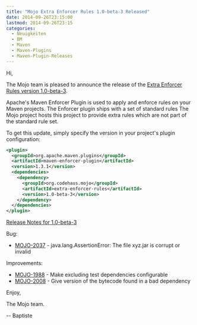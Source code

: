 ```yaml
---
title: "Mojo Extra Enforcer Rules 1.0-beta-3 Released"
date: 2014-09-26T23:15:00
lastmod: 2014-09-26T23:15
categories:
  - Neuigkeiten
  - BM
  - Maven
  - Maven-Plugins
  - Maven-Plugin-Releases
---
```

Hi, 

The Mojo team is pleased to announce the release of the 
[Extra Enforcer Rules version 1.0-beta-3](http://mojo.codehaus.org/extra-enforcer-rules/).

Apache's Maven Enforcer Plugin is used to apply and enforce rules on your 
Maven projects. 
The Enforcer plugin ships with a set of standard rules 
The Mojo project hosts this project to provide extra rules which are not 
part of the standard rule set. 


To get this update, simply specify the version in your project's plugin 
configuration: 

```xml
<plugin> 
  <groupId>org.apache.maven.plugins</groupId> 
  <artifactId>maven-enforcer-plugin</artifactId> 
  <version>1.3.1</version> 
  <dependencies> 
    <dependency> 
      <groupId>org.codehaus.mojo</groupId> 
      <artifactId>extra-enforcer-rules</artifactId> 
      <version>1.0-beta-3</version> 
    </dependency> 
  </dependencies> 
</plugin> 
```

[Release Notes for 1.0-beta-3](http://jira.codehaus.org/secure/ReleaseNote.jspa?projectId=11062&version=19724)

Bug:

 * [MOJO-2037](https://issues.apache.org/jira/browse/MOJO-2037) - java.lang.AssertionError: The file xyz.jar is corrupt or invalid

Improvements:

 * [MOJO-1988](https://issues.apache.org/jira/browse/MOJO-1988) - Make excluding test dependencies configurable
 * [MOJO-2008](https://issues.apache.org/jira/browse/MOJO-2008) - Give version of the bytecode found in a bad dependency


Enjoy, 

The Mojo team. 

-- Baptiste 

